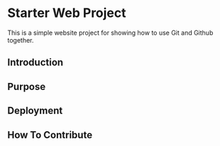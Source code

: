 # Starter Web Project

This is a simple website project for showing
how to use Git and Github together.

## Introduction

## Purpose

## Deployment

## How To Contribute
